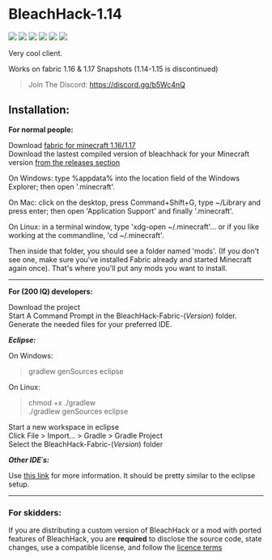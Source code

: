 # BleachHack-1.14
![](https://img.shields.io/github/downloads/bleachdrinker420/bleachhack-1.14/total)
![](https://img.shields.io/tokei/lines/github/BleachDrinker420/bleachhack-1.14)
![](https://img.shields.io/github/languages/code-size/bleachdrinker420/bleachhack-1.14)
![](https://img.shields.io/github/last-commit/bleachdrinker420/bleachhack-1.14)
![](https://img.shields.io/github/commit-activity/m/BleachDrinker420/bleachhack-1.14)
![](https://img.shields.io/badge/daily%20commit-yes-blue)

Very cool client.  

Works on fabric 1.16 & 1.17 Snapshots (1.14-1.15 is discontinued)

> Join The Discord: https://discord.gg/b5Wc4nQ

## Installation:
**For normal people:**

Download [fabric for minecraft 1.16/1.17](https://fabricmc.net/use/)  
Download the lastest compiled version of bleachhack for your Minecraft version [from the releases section](https://github.com/BleachDrinker420/bleachhack-1.14/releases)

On Windows: type %appdata% into the location field of the Windows Explorer; then open '.minecraft'.

On Mac: click on the desktop, press Command+Shift+G, type ~/Library and press enter; then open 'Application Support' and finally '.minecraft'.

On Linux: in a terminal window, type 'xdg-open ~/.minecraft'... or if you like working at the commandline, 'cd ~/.minecraft'.

Then inside that folder, you should see a folder named 'mods'. (If you don't see one, make sure you've installed Fabric already and started Minecraft again once).
That's where you'll put any mods you want to install. 

--------------

**For (200 IQ) developers:**

Download the project  
Start A Command Prompt in the BleachHack-Fabric-(*Version*) folder. 
Generate the needed files for your preferred IDE.

***Eclipse:***

  On Windows:
  > gradlew genSources eclipse
  
  On Linux:
  > chmod +x ./gradlew  
  >./gradlew genSources eclipse

  Start a new workspace in eclipse  
  Click File > Import... > Gradle > Gradle Project  
  Select the BleachHack-Fabric-(*Version*) folder  
  
***Other IDE´s:***

  Use [this link](https://fabricmc.net/wiki/tutorial:setup) for more information.
  It should be pretty similar to the eclipse setup.
  
--------------

### For skidders:

If you are distributing a custom version of BleachHack or a mod with ported features of BleachHack, you are **required** to disclose the source code, state changes, use a compatible license, and follow the [licence terms](https://github.com/BleachDrinker420/bleachhack-1.14/blob/master/LICENSE)
